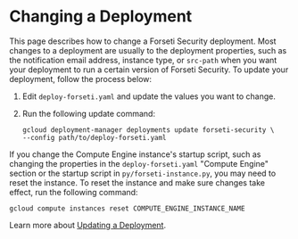 # Changing a Deployment

This page describes how to change a Forseti Security deployment. Most changes
to a deployment are usually to the deployment properties, such as the
notification email address, instance type, or `src-path` when you want your deployment to run a certain version of Forseti Security. To update your deployment, follow the process below:

  1. Edit `deploy-forseti.yaml` and update the values you want to change.
  1. Run the following update command:

         gcloud deployment-manager deployments update forseti-security \
         --config path/to/deploy-forseti.yaml

If you change the Compute Engine instance's startup script, such as changing
the properties in the `deploy-forseti.yaml` "Compute Engine" section or the
startup script in `py/forseti-instance.py`, you may need to reset the instance.
To reset the instance and make sure changes take effect, run the following
command:

`gcloud compute instances reset COMPUTE_ENGINE_INSTANCE_NAME`

Learn more about [Updating a Deployment](https://cloud.google.com/deployment-manager/docs/deployments/updating-deployments).
